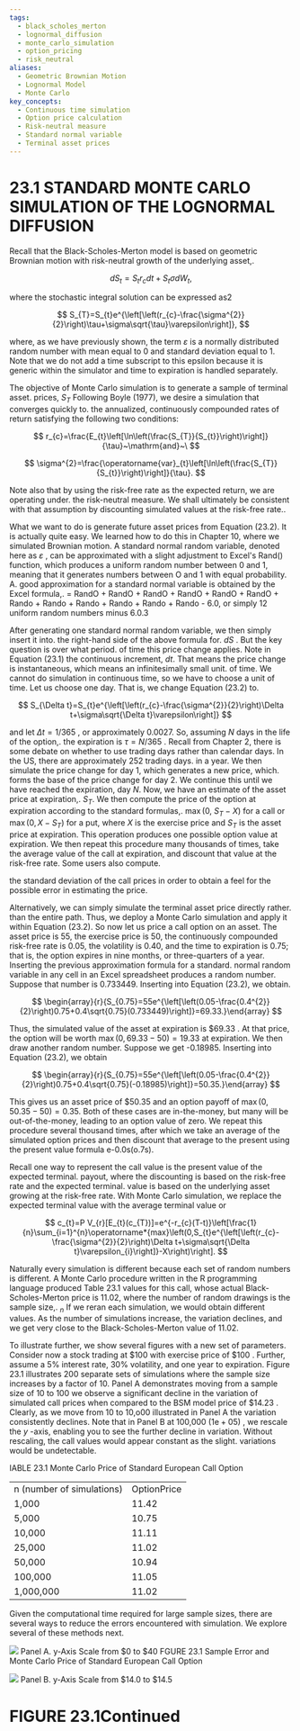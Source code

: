 ```yaml
---
tags:
  - black_scholes_merton
  - lognormal_diffusion
  - monte_carlo_simulation
  - option_pricing
  - risk_neutral
aliases:
  - Geometric Brownian Motion
  - Lognormal Model
  - Monte Carlo
key_concepts:
  - Continuous time simulation
  - Option price calculation
  - Risk-neutral measure
  - Standard normal variable
  - Terminal asset prices
---
```


# 23.1 STANDARD MONTE CARLO SIMULATION OF THE LOGNORMAL DIFFUSION

Recall that the Black-Scholes-Merton model is based on geometric Brownian motion with risk-neutral growth of the underlying asset,.

$$
d S_{t}=S_{t}r_{c}d t+S_{t}\sigma d W_{t},
$$

where the stochastic integral solution can be expressed as2

$$
S_{T}=S_{t}e^{\left[\left(r_{c}-\frac{\sigma^{2}}{2}\right)\tau+\sigma\sqrt{\tau}\varepsilon\right]},
$$

where, as we have previously shown, the term $\varepsilon$ is a normally distributed random number with mean equal to 0 and standard deviation equal to 1. Note that we do not add a time subscript to this epsilon because it is generic within the simulator and time to expiration is handled separately.

The objective of Monte Carlo simulation is to generate a sample of terminal asset. prices, $S_{T}$ Following Boyle (1977), we desire a simulation that converges quickly to. the annualized, continuously compounded rates of return satisfying the following two conditions:

$$
r_{c}=\frac{E_{t}\left[\ln\left(\frac{S_{T}}{S_{t}}\right)\right]}{\tau}~\mathrm{and}~\
$$

$$
\sigma^{2}=\frac{\operatorname{var}_{t}\left[\ln\left(\frac{S_{T}}{S_{t}}\right)\right]}{\tau}.
$$

Note also that by using the risk-free rate as the expected return, we are operating under. the risk-neutral measure. We shall ultimately be consistent with that assumption by discounting simulated values at the risk-free rate..

What we want to do is generate future asset prices from Equation (23.2). It is actually quite easy. We learned how to do this in Chapter 10, where we simulated Brownian motion. A standard normal random variable, denoted here as $\varepsilon$ , can be approximated with a slight adjustment to Excel's Rand() function, which produces a uniform random number between 0 and 1, meaning that it generates numbers between O and 1 with equal probability. A. good approximation for a standard normal variable is obtained by the Excel formula,. = RandO + RandO + RandO + RandO + RandO + RandO + Rando + Rando + Rando + Rando + Rando + Rando - 6.0, or simply 12 uniform random numbers minus 6.0.3

After generating one standard normal random variable, we then simply insert it into. the right-hand side of the above formula for. $d S$ . But the key question is over what period. of time this price change applies. Note in Equation (23.1) the continuous increment, $d t.$ That means the price change is instantaneous, which means an infinitesimally small unit. of time. We cannot do simulation in continuous time, so we have to choose a unit of time. Let us choose one day. That is, we change Equation (23.2) to.

$$
S_{\Delta t}=S_{t}e^{\left[\left(r_{c}-\frac{\sigma^{2}}{2}\right)\Delta t+\sigma\sqrt{\Delta t}\varepsilon\right]}
$$

and let $\Delta t=1/365$ , or approximately 0.0027. So, assuming $N$ days in the life of the option,. the expiration is $\tau=N/365$ . Recall from Chapter 2, there is some debate on whether to use trading days rather than calendar days. In the US, there are approximately 252 trading days. in a year. We then simulate the price change for day 1, which generates a new price, which. forms the base of the price change for day 2. We continue this until we have reached the expiration, day $N.$ Now, we have an estimate of the asset price at expiration,. $S_{T}.$ We then compute the price of the option at expiration according to the standard formulas,. $\operatorname*{max}(0,$ $S_{T}-X)$ for a call or $\operatorname*{max}(0,X-S_{T})$ for a put, where $X$ is the exercise price and $S_{T}$ is the asset price at expiration. This operation produces one possible option value at expiration. We then repeat this procedure many thousands of times, take the average value of the call at expiration, and discount that value at the risk-free rate. Some users also compute.

the standard deviation of the call prices in order to obtain a feel for the possible error in estimating the price.

Alternatively, we can simply simulate the terminal asset price directly rather. than the entire path. Thus, we deploy a Monte Carlo simulation and apply it within Equation (23.2). So now let us price a call option on an asset. The asset price is 55, the exercise price is 50, the continuously compounded risk-free rate is 0.05, the volatility is 0.40, and the time to expiration is 0.75; that is, the option expires in nine months, or three-quarters of a year. Inserting the previous approximation formula for a standard. normal random variable in any cell in an Excel spreadsheet produces a random number. Suppose that number is 0.733449. Inserting into Equation (23.2), we obtain.

$$
\begin{array}{r}{S_{0.75}=55e^{\left[\left(0.05-\frac{0.4^{2}}{2}\right)0.75+0.4\sqrt{0.75}(0.733449)\right]}=69.33.}\end{array}
$$

Thus, the simulated value of the asset at expiration is $\$69.33$ . At that price, the option will be worth $\operatorname*{max}(0,69.33-50)=19.33$ at expiration. We then draw another random number. Suppose we get -0.18985. Inserting into Equation (23.2), we obtain

$$
\begin{array}{r}{S_{0.75}=55e^{\left[\left(0.05-\frac{0.4^{2}}{2}\right)0.75+0.4\sqrt{0.75}(-0.18985)\right]}=50.35.}\end{array}
$$

This gives us an asset price of $\$50.35$ and an option payoff of $\operatorname*{max}(0,50.35-50)=0.35.$ Both of these cases are in-the-money, but many will be out-of-the-money, leading to an option value of zero. We repeat this procedure several thousand times, after which we take an average of the simulated option prices and then discount that average to the present using the present value formula e-0.0s(o.7s).

Recall one way to represent the call value is the present value of the expected terminal. payout, where the discounting is based on the risk-free rate and the expected terminal. value is based on the underlying asset growing at the risk-free rate. With Monte Carlo simulation, we replace the expected terminal value with the average terminal value or

$$
c_{t}=P V_{r}[E_{t}(c_{T})]=e^{-r_{c}(T-t)}\left[\frac{1}{n}\sum_{i=1}^{n}\operatorname*{max}\left(0,S_{t}e^{\left[\left(r_{c}-\frac{\sigma^{2}}{2}\right)\Delta t+\sigma\sqrt{\Delta t}\varepsilon_{i}\right]}-X\right)\right].
$$

Naturally every simulation is different because each set of random numbers is different. A Monte Carlo procedure written in the $\mathrm{R}$ programming language produced Table 23.1 values for this call, whose actual Black-Scholes-Merton price is 11.02, where the number of random drawings is the sample size,. $_n$ If we reran each simulation, we would obtain different values. As the number of simulations increase, the variation declines, and we get very close to the Black-Scholes-Merton value of 11.02.

To illustrate further, we show several figures with a new set of parameters. Consider now a stock trading at $\$100$ with exercise price of $\$100$ . Further, assume a $5\%$ interest rate, $30\%$ volatility, and one year to expiration. Figure 23.1 illustrates 200 separate sets of simulations where the sample size increases by a factor of 10. Panel A demonstrates moving from a sample size of 10 to 100 we observe a significant decline in the variation of simulated call prices when compared to the BSM model price of $\$14.23$ . Clearly, as we move from 10 to 10,o00 illustrated in Panel A the variation consistently declines. Note that in Panel B at 100,000 $\left(1\mathrm{e}{+}05\right)$ , we rescale the $y$ -axis, enabling you to see the further decline in variation. Without rescaling, the call values would appear constant as the slight. variations would be undetectable.

IABLE 23.1 Monte Carlo Price of Standard European Call Option


<html><body><table><tr><td>n (number of simulations)</td><td>OptionPrice</td></tr><tr><td>1,000</td><td>11.42</td></tr><tr><td>5,000</td><td>10.75</td></tr><tr><td>10,000</td><td>11.11</td></tr><tr><td>25,000</td><td>11.02</td></tr><tr><td>50,000</td><td>10.94</td></tr><tr><td>100,000</td><td>11.05</td></tr><tr><td>1,000,000</td><td>11.02</td></tr></table></body></html>

Given the computational time required for large sample sizes, there are several ways to reduce the errors encountered with simulation. We explore several of these methods next.

![](39ca9c8b0875ff84e8365682caf3c6fc61e49b55192a748a12c9dbece1c5ef5d.jpg)
Panel A. y-Axis Scale from $\$0$ to $\$40$
FGURE 23.1 Sample Error and Monte Carlo Price of Standard European Call Option

![](dd8ab38acfa285bc95787fea83490fb2e842204d746d8ade7b4a2c6a63636605.jpg)
Panel B. y-Axis Scale from $\$14.0$ to $\$14.5$

# FIGURE 23.1Continued
